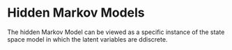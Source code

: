 # Hidden Markov Models

The hidden Markov Model can be viewed as a specific instance of the state space model in which the latent variables are ddiscrete. 

